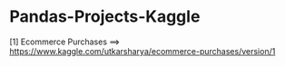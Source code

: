# Pandas-Projects-Kaggle

[1]   Ecommerce Purchases ==>  https://www.kaggle.com/utkarsharya/ecommerce-purchases/version/1
